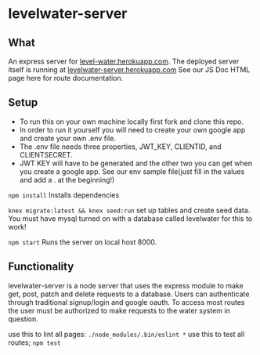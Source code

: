 # levelwater-server

## What
An express server for [level-water.herokuapp.com](https://level-water.herokuapp.com).  The deployed server itself is running at [levelwater-server.herokuapp.com](https://levelwater-server.herokuapp.com)
See our JS Doc HTML page here for route documentation.  

## Setup
- To run this on your own machine locally first fork and clone this repo.  
- In order to run it yourself you will need to create your own google app and create your own .env file.  
- The .env file needs three properties, JWT_KEY, CLIENTID, and CLIENTSECRET.  
- JWT KEY will have to be generated and the other two you can get when you create a google app.  See our env sample file(just fill in the values and add a . at the beginning!)

`npm install`
Installs dependencies

`knex migrate:latest && knex seed:run`
set up tables and create seed data.  You must have mysql turned on with a database called levelwater for this to work!

`npm start`
Runs the server on local host 8000.  


## Functionality
levelwater-server is a node server that uses the express module to make get, post, patch and delete requests to a database.  Users can authenticate through traditional signup/login and google oauth.  To access most routes the user must be authorized to make requests to the water system in question.   

use this to lint all pages: `./node_modules/.bin/eslint *`
use this to test all routes;  `npm test`
